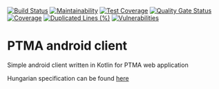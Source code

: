 [![Build Status](https://travis-ci.org/becgabi/ptma-android-client.png?branch=develop)](https://travis-ci.org/becgabi/ptma-android-client)
[![Maintainability](https://api.codeclimate.com/v1/badges/b6f8f5e836cac75f2ec9/maintainability)](https://codeclimate.com/github/becgabi/ptma-android-client/maintainability)
[![Test Coverage](https://api.codeclimate.com/v1/badges/b6f8f5e836cac75f2ec9/test_coverage)](https://codeclimate.com/github/becgabi/ptma-android-client/test_coverage)
[![Quality Gate Status](https://sonarcloud.io/api/project_badges/measure?project=becgabi_ptma-android-client&metric=alert_status)](https://sonarcloud.io/dashboard?id=becgabi_ptma-android-client)
[![Coverage](https://sonarcloud.io/api/project_badges/measure?project=becgabi_ptma-android-client&metric=coverage)](https://sonarcloud.io/dashboard?id=becgabi_ptma-android-client)
[![Duplicated Lines (%)](https://sonarcloud.io/api/project_badges/measure?project=becgabi_ptma-android-client&metric=duplicated_lines_density)](https://sonarcloud.io/dashboard?id=becgabi_ptma-android-client)
[![Vulnerabilities](https://sonarcloud.io/api/project_badges/measure?project=becgabi_ptma-android-client&metric=vulnerabilities)](https://sonarcloud.io/dashboard?id=becgabi_ptma-android-client)

# PTMA android client
Simple android client written in Kotlin for PTMA web application

Hungarian specification can be found [here](https://becgabi.github.io/ptma-android-client/doc/specification.html)
